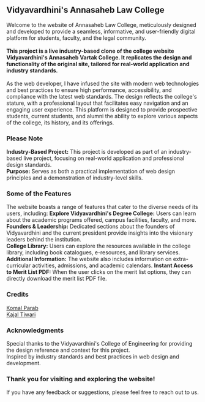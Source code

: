 ## Vidyavardhini's Annasaheb Law College

<p>
  Welcome to the website of Annasaheb Law College, meticulously designed and developed to provide a seamless, informative, and user-friendly digital platform for students, faculty, and the legal community.<br><br><b>This project is a live industry-based clone of the college website Vidyavardhini's Annasaheb Vartak College. It replicates the design and functionality of the original site, tailored for real-world application and industry standards.</b><br><br>As the web developer, I have infused the site with modern web technologies and best practices to ensure high performance, accessibility, and compliance with the latest web standards. The design reflects the college's stature, with a professional layout that facilitates easy navigation and an engaging user experience. This platform is designed to provide prospective students, current students, and alumni the ability to explore various aspects of the college, its history, and its offerings.
</p>

### Please Note
<p>
  <b>Industry-Based Project:</b> This project is developed as part of an industry-based live project, focusing on real-world application and professional design standards.<br>
  <b>Purpose:</b> Serves as both a practical implementation of web design principles and a demonstration of industry-level skills.
</p>


### Some of the Features
<p>
The website boasts a range of features that cater to the diverse needs of its users, including:
  <b>Explore Vidyavardhini's Degree College:</b> Users can learn about the academic programs offered, campus facilities, faculty, and more.<br>
<b>Founders & Leadership:</b> Dedicated sections about the founders of Vidyavardhini and the current president provide insights into the visionary leaders behind the institution.<br>
<b>College Library:</b> Users can explore the resources available in the college library, including book catalogues, e-resources, and library services.<br>
<b>Additional Information:</b> The website also includes information on extra-curricular activities, admissions, and academic calendars.
<b>Instant Access to Merit List PDF:</b> When the user clicks on the merit list options, they can directly download the merit list PDF file.
</p>


### Credits
<p>
  <a href="https://www.linkedin.com/in/komal-parab-94704a27a/">Komal Parab</a> <br>
  <a href=https://www.linkedin.com/in/kajal-tiwari-a84161303?utm_source=share&utm_campaign=share_via&utm_content=profile&utm_medium=android_app>Kajal Tiwari</a>
</p>


### Acknowledgments
<p>
Special thanks to the Vidyavardhini's College of Engineering for providing the design reference and context for this project.<br>
Inspired by industry standards and best practices in web design and development.
</p>

### Thank you for visiting and exploring the website!
<p>If you have any feedback or suggestions, please feel free to reach out to us.</p>